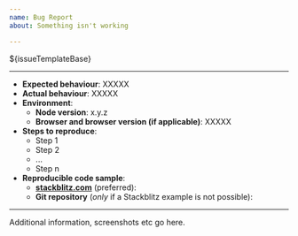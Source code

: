 ```yaml
---
name: Bug Report
about: Something isn't working

---
```


${issueTemplateBase}

-----

- **Expected behaviour**: XXXXX
- **Actual behaviour**: XXXXX
- **Environment**:
  - **Node version**: x.y.z
  - **Browser and browser version (if applicable)**: XXXXX 
- **Steps to reproduce**:
  - Step 1
  - Step 2
  - ...
  - Step n
- **Reproducible code sample**:
  - **[stackblitz.com](https://stackblitz.com)** (preferred):
  - **Git repository** (*only* if a Stackblitz example is not possible):
  
-----

Additional information, screenshots etc go here.
